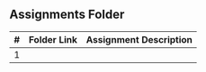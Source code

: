 ##  Assignments Folder

|   #   | Folder Link | Assignment Description |
| :---: | ----------- | ---------------------- |
|   1   |             |                        |
